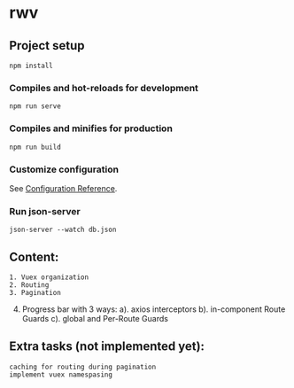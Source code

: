 # rwv

## Project setup
```
npm install
```

### Compiles and hot-reloads for development
```
npm run serve
```

### Compiles and minifies for production
```
npm run build
```

### Customize configuration
See [Configuration Reference](https://cli.vuejs.org/config/).

### Run json-server

	json-server --watch db.json

## Content:
	
	1. Vuex organization
	2. Routing
	3. Pagination
  4. Progress bar with 3 ways: 
    a). axios interceptors 
    b). in-component Route Guards 
    c). global and Per-Route Guards

## Extra tasks (not implemented yet):

	caching for routing during pagination
	implement vuex namespasing